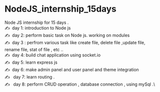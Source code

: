 # NodeJS_internship_15days
Node JS internship for 15 days . \
✍️ &nbsp;day 1: introduction to Node js  \
✍️ &nbsp;day 2: perform  basic task on Node js. working on modules \
✍️ &nbsp;day 3 : perfrom various task like create file, delete file ,update file, rename file, stat of file , etc ..\
✍️ &nbsp;day 4: build chat application using socket.io \
✍️ &nbsp;day 5: learn express js \
✍️ &nbsp;day 6: make admin panel and user panel and theme integration \
✍️ &nbsp; day 7: learn routing . \
✍️ &nbsp; day 8: perform CRUD operation , database connection , using mySql .\
